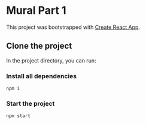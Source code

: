 # Mural Part 1

This project was bootstrapped with [Create React App](https://github.com/facebook/create-react-app).

## Clone the project

In the project directory, you can run:

### Install all dependencies

`npm i`

### Start the project

`npm start`
